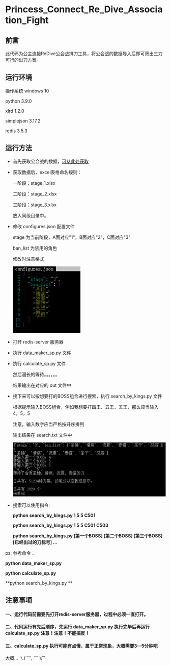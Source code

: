 # Princess_Connect_Re_Dive_Association_Fight

## 前言

此代码为公主连接ReDive公会战排刀工具，将公会战的数据导入后即可筛出三刀可行的出刀方案。

## 运行环境

操作系统			windows 10

python				3.9.0

xlrd					1.2.0

simplejson		3.17.2

redis					3.5.3

## 运行方法

* 首先获取公会战的数据，[可从此处获取](https://docs.qq.com/sheet/DWkdtR2djbnFiUGRk?tab=ltc6xo&groupUin=21YR5EVZ7QKy8nD7P03Pyw%25253D%25253D&ADUIN=1035977573&ADSESSION=1623336994&ADTAG=CLIENT.QQ.5803_.0&ADPUBNO=27129)

* 获取数据后，excel表格命名规则：

  一阶段：stage_1.xlsx

  二阶段：stage_2.xlsx

  三阶段：stage_3.xlsx

  放入同级目录中。

* 修改 configures.json 配置文件

  stage 为当前阶段，A面对应"1"，B面对应"2"，C面对应"3"

  ban_list 为禁用的角色

  修改时注意格式

  ![](image/image_1.png)

* 打开 redis-server 服务器

* 执行 data_maker_sp.py 文件

* 执行 calculate_sp.py 文件

  然后漫长的等待。。。。。。

  结果输出在对应的 out 文件中

* 接下来可以按想要打的BOSS组合进行搜索，执行 search_by_kings.py 文件

  根据提示输入BOSS组合，例如我想要打四王、五王、五王，那么应当输入4，5，5

  注意，输入数字应当严格按升序排列

  输出结果在 search.txt 文件中

  ![](image/image_2.png)
  
* 搜索可以使用指令: 

  **python search_by_kings.py 1 5 5 C501** 

  **python search_by_kings.py 1 5 5 C501 C503** 

  **python search_by_kings.py [第一个BOSS] [第二个BOSS] [第三个BOSS] [已经出过的刀标号] ...**   

ps: 参考命令：

**python data_maker_sp.py** 

**python calculate_sp.py** 

**python search_by_kings.py ** 

## 注意事项

#### 一、运行代码前需要先打开redis-server服务器，过程中必须一直打开。

#### 二、代码运行有先后顺序，先运行 data_maker_sp.py 执行完毕后再运行 calculate_sp.py 注意！注意！不能搞反！

#### 三、calculate_sp.py 执行可能有点慢，属于正常现象，大概需要3—5分钟吧

大概... ㄟ( ▔, ▔ )ㄏ


